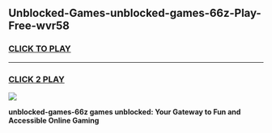 
## Unblocked-Games-unblocked-games-66z-Play-Free-wvr58
<h3>
<a href="https://premium76.site?title=unblocked-games-66z&ref=23A">CLICK TO PLAY</a></h3>
<hr>

<h3>
<a href="https://premium76.site?title=unblocked-games-66z&ref=23A">CLICK 2 PLAY</a>
  
</h3>

<a href="https://premium76.site?title=unblocked-games-66z&ref=23A"><img src="https://clearcache.store/games.png"></a>


**unblocked-games-66z games unblocked: Your Gateway to Fun and Accessible Online Gaming**
